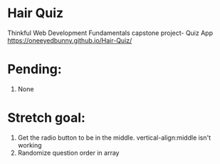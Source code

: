 # Hair Quiz
Thinkful Web Development Fundamentals capstone project- Quiz App
https://oneeyedbunny.github.io/Hair-Quiz/

# Pending:
1. None

# Stretch goal:
1. Get the radio button to be in the middle. vertical-align:middle isn't working
1. Randomize question order in array
